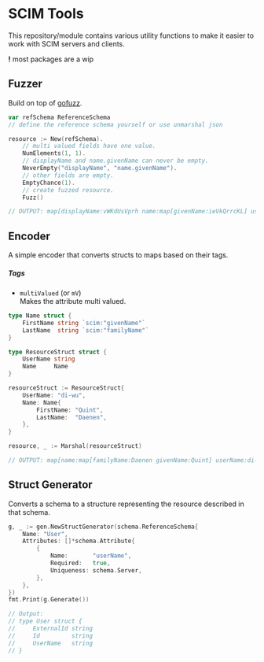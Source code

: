 # SCIM Tools
This repository/module contains various utility functions to make it easier to work with SCIM servers and clients.

**!** most packages are a wip

## Fuzzer
Build on top of [gofuzz](https://github.com/google/gofuzz/).

```go
var refSchema ReferenceSchema
// define the reference schema yourself or use unmarshal json

resource := New(refSchema).
    // multi valued fields have one value.
    NumElements(1, 1).
    // displayName and name.givenName can never be empty.
    NeverEmpty("displayName", "name.givenName").
    // other fields are empty.
    EmptyChance(1).
    // create fuzzed resource.
    Fuzz()

// OUTPUT: map[displayName:vWKdUsVprh name:map[givenName:ieVkQrrcKL] userName:RFlLpsMnBW]
```

## Encoder
A simple encoder that converts structs to maps based on their tags.

##### Tags
- `multiValued` (or `mV`) \
  Makes the attribute multi valued.

```go
type Name struct {
    FirstName string `scim:"givenName"`
    LastName  string `scim:"familyName"`
}

type ResourceStruct struct {
    UserName string
    Name     Name
}

resourceStruct := ResourceStruct{
    UserName: "di-wu",
    Name: Name{
        FirstName: "Quint", 
        LastName:  "Daenen",
    },
}

resource, _ := Marshal(resourceStruct)

// OUTPUT: map[name:map[familyName:Daenen givenName:Quint] userName:di-wu]
```

## Struct Generator
Converts a schema to a structure representing the resource described in that schema.

```go
g, _ := gen.NewStructGenerator(schema.ReferenceSchema{
	Name: "User",
	Attributes: []*schema.Attribute{
		{
			Name:       "userName",
			Required:   true,
			Uniqueness: schema.Server,
		},
	},
})
fmt.Print(g.Generate())

// Output:
// type User struct {
//     ExternalId string
//     Id         string
//     UserName   string
// }
```
